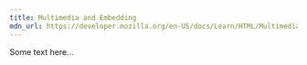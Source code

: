 ```yaml
---
title: Multimedia and Embedding
mdn_url: https://developer.mozilla.org/en-US/docs/Learn/HTML/Multimedia_and_embedding
---
```

Some text here...
